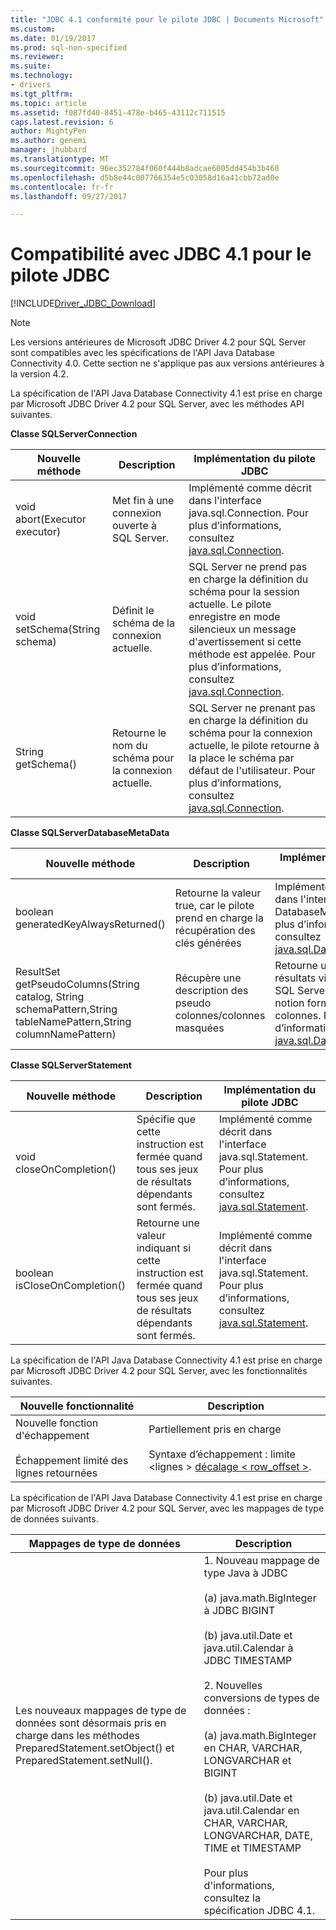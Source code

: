 ```yaml
---
title: "JDBC 4.1 conformité pour le pilote JDBC | Documents Microsoft"
ms.custom: 
ms.date: 01/19/2017
ms.prod: sql-non-specified
ms.reviewer: 
ms.suite: 
ms.technology:
- drivers
ms.tgt_pltfrm: 
ms.topic: article
ms.assetid: f087fd40-8451-478e-b465-43112c711515
caps.latest.revision: 6
author: MightyPen
ms.author: genemi
manager: jhubbard
ms.translationtype: MT
ms.sourcegitcommit: 96ec352784f060f444b8adcae6005dd454b3b460
ms.openlocfilehash: d5b8e44c007766354e5c03058d16a41cbb72ad0e
ms.contentlocale: fr-fr
ms.lasthandoff: 09/27/2017

---
```

# <a name="jdbc-41-compliance-for-the-jdbc-driver"></a>Compatibilité avec JDBC 4.1 pour le pilote JDBC
[!INCLUDE[Driver_JDBC_Download](../../includes/driver_jdbc_download.md)]

    
> [!NOTE]  
>  Les versions antérieures de Microsoft JDBC Driver 4.2 pour SQL Server sont compatibles avec les spécifications de l'API Java Database Connectivity 4.0. Cette section ne s'applique pas aux versions antérieures à la version 4.2.  
  
 La spécification de l'API Java Database Connectivity 4.1 est prise en charge par Microsoft JDBC Driver 4.2 pour SQL Server, avec les méthodes API suivantes.  
  
 **Classe SQLServerConnection**  
  
|Nouvelle méthode| Description|Implémentation du pilote JDBC|  
|----------------|-----------------|--------------------------------|  
|void abort(Executor executor)|Met fin à une connexion ouverte à SQL Server.|Implémenté comme décrit dans l'interface java.sql.Connection. Pour plus d’informations, consultez [java.sql.Connection](http://docs.oracle.com/javase/7/docs/api/java/sql/Connection.html).|  
|void setSchema(String schema)|Définit le schéma de la connexion actuelle.|SQL Server ne prend pas en charge la définition du schéma pour la session actuelle. Le pilote enregistre en mode silencieux un message d'avertissement si cette méthode est appelée. Pour plus d’informations, consultez [java.sql.Connection](http://docs.oracle.com/javase/7/docs/api/java/sql/Connection.html).|  
|String getSchema()|Retourne le nom du schéma pour la connexion actuelle.|SQL Server ne prenant pas en charge la définition du schéma pour la connexion actuelle, le pilote retourne à la place le schéma par défaut de l'utilisateur. Pour plus d’informations, consultez [java.sql.Connection](http://docs.oracle.com/javase/7/docs/api/java/sql/Connection.html).|  
  
 **Classe SQLServerDatabaseMetaData**  
  
|Nouvelle méthode| Description|Implémentation du pilote JDBC|  
|----------------|-----------------|--------------------------------|  
|boolean generatedKeyAlwaysReturned()|Retourne la valeur true, car le pilote prend en charge la récupération des clés générées|Implémenté comme décrit dans l'interface java.sql. DatabaseMetaData. Pour plus d’informations, consultez [java.sql.DatabaseMetaData](http://docs.oracle.com/javase/7/docs/api/java/sql/DatabaseMetaData.html).|  
|ResultSet getPseudoColumns(String catalog, String schemaPattern,String tableNamePattern,String columnNamePattern)|Récupère une description des pseudo colonnes/colonnes masquées|Retourne un jeu de résultats vide, car SQL Server n'a pas de notion formelle des pseudo colonnes. Pour plus d’informations, consultez [java.sql.DatabaseMetaData](http://docs.oracle.com/javase/7/docs/api/java/sql/DatabaseMetaData.html).|  
  
 **Classe SQLServerStatement**  
  
|Nouvelle méthode| Description|Implémentation du pilote JDBC|  
|----------------|-----------------|--------------------------------|  
|void closeOnCompletion()|Spécifie que cette instruction est fermée quand tous ses jeux de résultats dépendants sont fermés.|Implémenté comme décrit dans l'interface java.sql.Statement. Pour plus d’informations, consultez [java.sql.Statement](http://docs.oracle.com/javase/7/docs/api/java/sql/Statement.html).|  
|boolean isCloseOnCompletion()|Retourne une valeur indiquant si cette instruction est fermée quand tous ses jeux de résultats dépendants sont fermés.|Implémenté comme décrit dans l'interface java.sql.Statement. Pour plus d’informations, consultez [java.sql.Statement](http://docs.oracle.com/javase/7/docs/api/java/sql/Statement.html).|  
  
 La spécification de l'API Java Database Connectivity 4.1 est prise en charge par Microsoft JDBC Driver 4.2 pour SQL Server, avec les fonctionnalités suivantes.  
  
|Nouvelle fonctionnalité| Description|  
|-----------------|-----------------|  
|Nouvelle fonction d'échappement<br /><br /> Échappement limité des lignes retournées|Partiellement pris en charge<br /><br /> Syntaxe d’échappement : limite \<lignes > [décalage < row_offset >](using-sql-escape-sequences.md).|  
  
 La spécification de l'API Java Database Connectivity 4.1 est prise en charge par Microsoft JDBC Driver 4.2 pour SQL Server, avec les mappages de type de données suivants.  
  
|Mappages de type de données| Description|  
|------------------------|-----------------|  
|Les nouveaux mappages de type de données sont désormais pris en charge dans les méthodes PreparedStatement.setObject() et PreparedStatement.setNull().|1. Nouveau mappage de type Java à JDBC<br /><br /> (a) java.math.BigInteger à JDBC BIGINT<br /><br /> (b) java.util.Date et java.util.Calendar à JDBC TIMESTAMP<br /><br /> 2. Nouvelles conversions de types de données :<br /><br /> (a) java.math.BigInteger en CHAR, VARCHAR, LONGVARCHAR et BIGINT<br /><br /> (b) java.util.Date et java.util.Calendar en CHAR, VARCHAR, LONGVARCHAR, DATE, TIME et TIMESTAMP<br /><br /> Pour plus d'informations, consultez la spécification JDBC 4.1.|  
  
  
